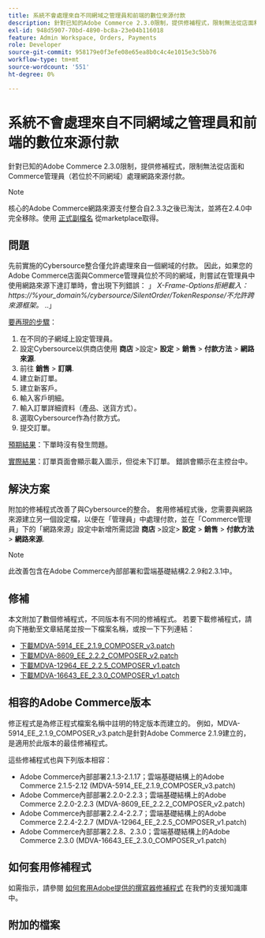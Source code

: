 ```yaml
---
title: 系統不會處理來自不同網域之管理員和前端的數位來源付款
description: 針對已知的Adobe Commerce 2.3.0限制，提供修補程式，限制無法從店面和Commerce管理員（若位於不同網域）處理網路來源付款。
exl-id: 948d5907-70bd-4890-bc8a-23e04b116018
feature: Admin Workspace, Orders, Payments
role: Developer
source-git-commit: 958179e0f3efe08e65ea8b0c4c4e1015e3c5bb76
workflow-type: tm+mt
source-wordcount: '551'
ht-degree: 0%

---
```


# 系統不會處理來自不同網域之管理員和前端的數位來源付款

針對已知的Adobe Commerce 2.3.0限制，提供修補程式，限制無法從店面和Commerce管理員（若位於不同網域）處理網路來源付款。

>[!NOTE]
>
>核心的Adobe Commerce網路來源支付整合自2.3.3之後已淘汰，並將在2.4.0中完全移除。使用 [正式副檔名](https://marketplace.magento.com/cybersource-global-payment-management.html) 從marketplace取得。

## 問題

先前實施的Cybersource整合僅允許處理來自一個網域的付款。 因此，如果您的Adobe Commerce店面與Commerce管理員位於不同的網域，則嘗試在管理員中使用網路來源下達訂單時，會出現下列錯誤： 」 *X-Frame-Options拒絕載入： https://%your\_domain%/cybersource/SilentOrder/TokenResponse/不允許跨來源框架。* ..」

<u>要再現的步驟</u>：

1. 在不同的子網域上設定管理員。
1. 設定Cybersource以供商店使用 **商店** >設定> **設定** > **銷售** > **付款方法** > **網路來源**.
1. 前往 **銷售** > **訂購**.
1. 建立新訂單。
1. 建立新客戶。
1. 輸入客戶明細。
1. 輸入訂單詳細資料（產品、送貨方式）。
1. 選取Cybersource作為付款方式。
1. 提交訂單。

<u>預期結果</u>：下單時沒有發生問題。

<u>實際結果</u>：訂單頁面會顯示載入圖示，但從未下訂單。 錯誤會顯示在主控台中。

## 解決方案

附加的修補程式改善了與Cybersource的整合。 套用修補程式後，您需要與網路來源建立另一個設定檔，以便在「管理員」中處理付款，並在「Commerce管理員」下的「網路來源」設定中新增所需認證 **商店** >設定> **設定** > **銷售** > **付款方法** > **網路來源**.

>[!NOTE]
>
>此改善包含在Adobe Commerce內部部署和雲端基礎結構2.2.9和2.3.1中。

## 修補

本文附加了數個修補程式，不同版本有不同的修補程式。 若要下載修補程式，請向下捲動至文章結尾並按一下檔案名稱，或按一下下列連結：

* [下載MDVA-5914\_EE\_2.1.9\_COMPOSER\_v3.patch](assets/MDVA-5914_EE_2.1.9_COMPOSER_v3.patch.zip)
* [下載MDVA-8609\_EE\_2.2.2\_COMPOSER\_v2.patch](assets/MDVA-8609_EE_2.2.2_COMPOSER_v2.patch.zip)
* [下載MDVA-12964\_EE\_2.2.5\_COMPOSER\_v1.patch](assets/MDVA-12964_EE_2.2.5_COMPOSER_v1.patch.zip)
* [下載MDVA-16643\_EE\_2.3.0\_COMPOSER\_v1.patch](assets/MDVA-16643_EE_2.3.0_COMPOSER_v1.patch.zip)

## 相容的Adobe Commerce版本

修正程式是為修正程式檔案名稱中註明的特定版本而建立的。 例如，MDVA-5914\_EE\_2.1.9\_COMPOSER\_v3.patch是針對Adobe Commerce 2.1.9建立的，是適用於此版本的最佳修補程式。

這些修補程式也與下列版本相容：

* Adobe Commerce內部部署2.1.3-2.1.17；雲端基礎結構上的Adobe Commerce 2.1.5-2.12 (MDVA-5914\_EE\_2.1.9\_COMPOSER\_v3.patch)
* Adobe Commerce內部部署2.2.0-2.2.3；雲端基礎結構上的Adobe Commerce 2.2.0-2.2.3 (MDVA-8609\_EE\_2.2.2\_COMPOSER\_v2.patch)
* Adobe Commerce內部部署2.2.4-2.2.7；雲端基礎結構上的Adobe Commerce 2.2.4-2.2.7 (MDVA-12964\_EE\_2.2.5\_COMPOSER\_v1.patch)
* Adobe Commerce內部部署2.2.8、2.3.0；雲端基礎結構上的Adobe Commerce 2.3.0 (MDVA-16643\_EE\_2.3.0\_COMPOSER\_v1.patch)

## 如何套用修補程式

如需指示，請參閱 [如何套用Adobe提供的撰寫器修補程式](/help/how-to/general/how-to-apply-a-composer-patch-provided-by-magento.md) 在我們的支援知識庫中。

## 附加的檔案
